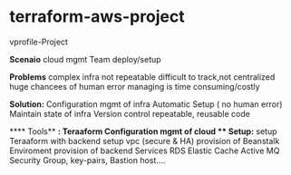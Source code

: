 # terraform-aws-project
vprofile-Project

**Scenaio**
  cloud mgmt Team
  deploy/setup 

**Problems**
  complex infra
  not repeatable
  difficult to track,not centralized
  huge chancees of human error
  managing is time consuming/costly

**Solution:**
  Configuration mgmt of infra
  Automatic Setup ( no human error)
  Maintain state of infra
  Version control
  repeatable, reusable code
  

 **** Tools** **: Teraaform Configuration mgmt of cloud 
**
  Setup:**
        setup Teraaform with backend
        setup vpc (secure & HA)
        provision of Beanstalk Enviroment
        provision of backend Services
            RDS
            Elastic Cache
            Active MQ
        Security Group, key-pairs, Bastion host....    

